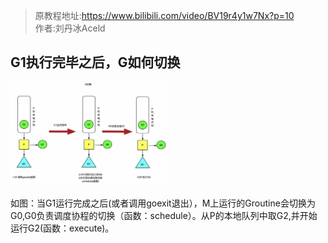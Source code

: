 > 原教程地址:https://www.bilibili.com/video/BV19r4y1w7Nx?p=10 \
> 作者:刘丹冰Aceld

## G1执行完毕之后，G如何切换

<img src="../img/G-change.png" width="50%" alt="" />

如图：当G1运行完成之后(或者调用goexit退出），M上运行的Groutine会切换为G0,G0负责调度协程的切换（函数：schedule）。从P的本地队列中取G2,并开始运行G2(函数：execute)。